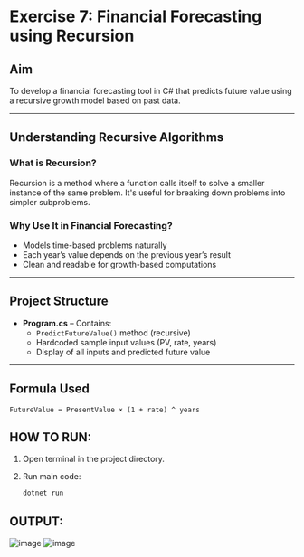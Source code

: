 #  Exercise 7: Financial Forecasting using Recursion

##  Aim
To develop a financial forecasting tool in C# that predicts future value using a recursive growth model based on past data.

---

##  Understanding Recursive Algorithms

###  What is Recursion?
Recursion is a method where a function calls itself to solve a smaller instance of the same problem. It's useful for breaking down problems into simpler subproblems.

###  Why Use It in Financial Forecasting?
- Models time-based problems naturally
- Each year’s value depends on the previous year’s result
- Clean and readable for growth-based computations

---

## Project Structure

- **Program.cs** – Contains:
  - `PredictFutureValue()` method (recursive)
  - Hardcoded sample input values (PV, rate, years)
  - Display of all inputs and predicted future value

---

## Formula Used

```text
FutureValue = PresentValue × (1 + rate) ^ years

```
## HOW TO RUN:

1. Open terminal in the project directory.
  


2. Run main code:
   ```bash
   dotnet run

## OUTPUT:


![image](https://github.com/user-attachments/assets/5bae51dc-2039-4356-8146-fec6022c478c)
![image](https://github.com/user-attachments/assets/2dff3978-123c-461c-b4a3-668240603c32)

